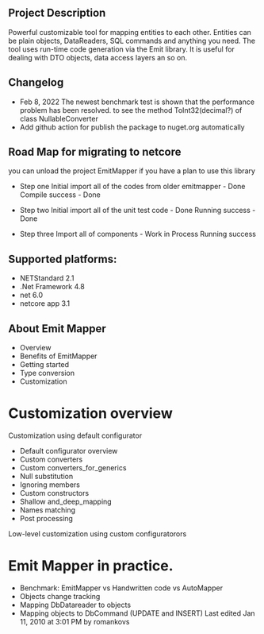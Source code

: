 ## Project Description
Powerful customizable tool for mapping entities to each other. Entities can be plain objects, DataReaders, SQL commands and anything you need. The tool uses run-time code generation via the Emit library. It is useful for dealing with DTO objects, data access layers an so on.

## Changelog
* Feb 8, 2022 The newest benchmark test is shown that the performance problem has been resolved. to see the method ToInt32(decimal?) of class NullableConverter
* Add github action for publish the package to nuget.org automatically
## Road Map for migrating to netcore

you can unload the project EmitMapper if you have a plan to use this library

*  Step one
  Initial import all of the codes from older emitmapper - Done
  Compile success  - Done

*  Step two
  Initial import all of the unit test code - Done
  Running success - Done

*  Step three
  Import all of components - Work in Process
  Running success


## Supported platforms:

* NETStandard 2.1
* .Net Framework 4.8
* net 6.0
* netcore app 3.1
## About Emit Mapper

* Overview
* Benefits of EmitMapper
* Getting started
* Type conversion
* Customization

# Customization overview

Customization using default configurator
* Default configurator overview
* Custom converters
* Custom converters_for_generics
* Null substitution
* Ignoring members
* Custom constructors
* Shallow and_deep_mapping
* Names matching
* Post processing

Low-level customization using custom configuratorors
# Emit Mapper in practice.

* Benchmark: EmitMapper vs Handwritten code vs AutoMapper
* Objects change tracking
* Mapping DbDatareader to objects
* Mapping objects to DbCommand (UPDATE and INSERT) Last edited Jan 11, 2010 at 3:01 PM by romankovs